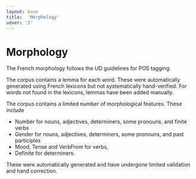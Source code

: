 ```yaml
---
layout: base
title:  'Morphology'
udver: '2'
---
```


# Morphology

The French morphology follows the UD guidelines for POS tagging.

The corpus contains a lemma for each word.
These were automatically generated using French lexicons but not systematically hand-verified.
For words not found in the lexicons, lemmas have been added manually.

The corpus contains a limited number of morphological features. These include
- Number for nouns, adjectives, determiners, some pronouns, and finite verbs
- Gender for nouns, adjectives, determiners, some pronouns, and past participles
- Mood, Tense and VerbFrom for verbs,
- Definite for determiners.

These were automatically generated and have undergone limited validation and hand correction.
